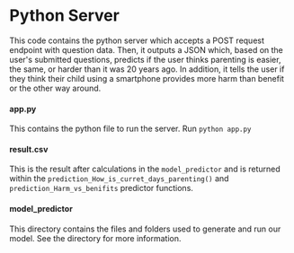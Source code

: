 # Python Server

This code contains the python server which accepts a POST request endpoint with question data. Then, it outputs a JSON which, based on the user's submitted questions, predicts if the user thinks parenting is easier, the same, or harder than it was 20 years ago. In addition, it tells the user if they think their child using a smartphone provides more harm than benefit or the other way around.

#### app.py
This contains the python file to run the server. Run `python app.py`

#### result.csv
This is the result after calculations in the `model_predictor` and is returned within the `prediction_How_is_curret_days_parenting()` and `prediction_Harm_vs_benifits` predictor functions.

#### model_predictor
This directory contains the files and folders used to generate and run our model. See the directory for more information.
